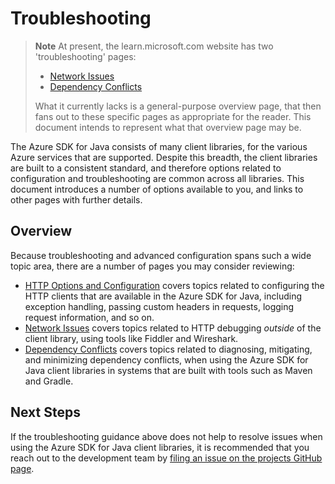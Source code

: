 # Troubleshooting

> **Note** At present, the learn.microsoft.com website has two 'troubleshooting' pages:
>
> * [Network Issues](https://learn.microsoft.com/azure/developer/java/sdk/troubleshooting-network)
> * [Dependency Conflicts](https://learn.microsoft.com/azure/developer/java/sdk/troubleshooting-dependency-version-conflict)
>
> What it currently lacks is a general-purpose overview page, that then fans out to these specific pages as appropriate for the reader. This document intends to represent what that overview page may be.

The Azure SDK for Java consists of many client libraries, for the various Azure services that are supported. Despite this breadth, the client libraries are built to a consistent standard, and therefore options related to configuration and troubleshooting are common across all libraries. This document introduces a number of options available to you, and links to other pages with further details.

## Overview

Because troubleshooting and advanced configuration spans such a wide topic area, there are a number of pages you may consider reviewing:

* [HTTP Options and Configuration](HTTP-OPTIONS-CONFIG.md) covers topics related to configuring the HTTP clients that are available in the Azure SDK for Java, including exception handling, passing custom headers in requests, logging request information, and so on.
* [Network Issues](https://learn.microsoft.com/azure/developer/java/sdk/troubleshooting-network) covers topics related to HTTP debugging *outside* of the client library, using tools like Fiddler and Wireshark.
* [Dependency Conflicts](https://learn.microsoft.com/azure/developer/java/sdk/troubleshooting-dependency-version-conflict) covers topics related to diagnosing, mitigating, and minimizing dependency conflicts, when using the Azure SDK for Java client libraries in systems that are built with tools such as Maven and Gradle.

## Next Steps

If the troubleshooting guidance above does not help to resolve issues when using the Azure SDK for Java client libraries, it is recommended that you reach out to the development team by [filing an issue on the projects GitHub page][azsdkjava_github_repo].

<!-- LINKS -->
[azsdkjava_github_repo]: https://github.com/Azure/azure-sdk-for-java